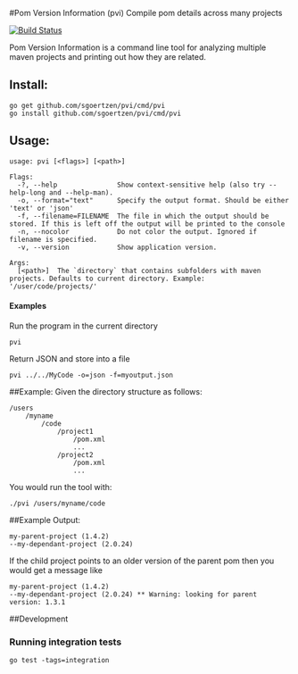#Pom Version Information (pvi)
Compile pom details across many projects

[![Build Status](https://travis-ci.org/sgoertzen/pvi.svg?branch=master)](https://travis-ci.org/sgoertzen/pvi)

Pom Version Information is a command line tool for analyzing multiple maven projects and printing out how they are related.

## Install:
```
go get github.com/sgoertzen/pvi/cmd/pvi
go install github.com/sgoertzen/pvi/cmd/pvi
```

## Usage:
```
usage: pvi [<flags>] [<path>]

Flags:
  -?, --help               Show context-sensitive help (also try --help-long and --help-man).
  -o, --format="text"      Specify the output format. Should be either 'text' or 'json'
  -f, --filename=FILENAME  The file in which the output should be stored. If this is left off the output will be printed to the console
  -n, --nocolor            Do not color the output. Ignored if filename is specified.
  -v, --version            Show application version.

Args:
  [<path>]  The `directory` that contains subfolders with maven projects. Defaults to current directory. Example: '/user/code/projects/'
```

#### Examples
Run the program in the current directory
```
pvi 
```

Return JSON and store into a file
```
pvi ../../MyCode -o=json -f=myoutput.json
```

##Example:
Given the directory structure as follows:

```
/users
    /myname
        /code
            /project1
                /pom.xml
                ...
            /project2
                /pom.xml
                ...
```

You would run the tool with:
```
./pvi /users/myname/code
```

##Example Output:
```
my-parent-project (1.4.2)
--my-dependant-project (2.0.24)

```

If the child project points to an older version of the parent pom then you would get a message like
```
my-parent-project (1.4.2)
--my-dependant-project (2.0.24) ** Warning: looking for parent version: 1.3.1
```

##Development
### Running integration tests
```
go test -tags=integration
```

